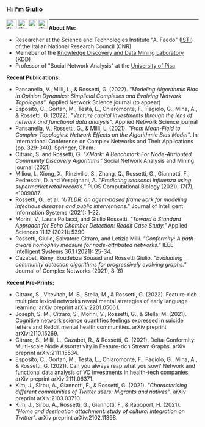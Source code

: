 ### Hi I'm Giulio 
<a href="https://twitter.com/giuliorossetti">
  <img align="left" alt="Giulio Rossetti | Twitter" width="27px" 
       src="https://upload.wikimedia.org/wikipedia/sco/thumb/9/9f/Twitter_bird_logo_2012.svg/172px-Twitter_bird_logo_2012.svg.png" />
</a>
<a href="https://www.linkedin.com/in/giuliorossetti">
  <img align="left" alt="Giulio's LinkedIN" width="25px" src="https://upload.wikimedia.org/wikipedia/commons/thumb/c/ca/LinkedIn_logo_initials.png/240px-LinkedIn_logo_initials.png" />
</a>
<a href="https://scholar.google.it/citations?hl=it&user=Eug48ewAAAAJ&view_op=list_works&sortby=pubdate">
  <img align="left" alt="Giulio's Scholar" width="22px" src="https://raw.githubusercontent.com/simple-icons/simple-icons/master/icons/googlescholar.svg" />
</a>
<a href="mailto:giulio.rossetti@gmail.com">
  <img align="left" alt="Giulio's Gmail" width="25px" src="https://upload.wikimedia.org/wikipedia/commons/thumb/7/7e/Gmail_icon_%282020%29.svg/320px-Gmail_icon_%282020%29.svg.png" />
</a>

__________________________

**About Me:**
- Researcher at the Science and Technologies Institute "A. Faedo" ([ISTI](https://www.isti.cnr.it/en/)) of the Italian National Research Council (CNR)
- Memeber of the [Knowledge Discovery and Data Mining Laboratory (KDD)](https://kdd.isti.cnr.it/)
- Professor of "Social Network Analysis" at the [University of Pisa](https://www.unipi.it/)

**Recent Publications:**
- Pansanella, V., Milli, L., & Rossetti, G. (2022). *"Modeling Algorithmic Bias in Opinion Dynamics: Simplicial Complexes and Evolving Network Topologies"*. Applied Network Science journal (to appear)
- Esposito, C., Gortan, M., Testa, L., Chiaromonte, F., Fagiolo, G., Mina, A., & Rossetti, G. (2022). *"Venture capital investments through the lens of network and functional data analysis"*. Applied Network Science journal
- Pansanella, V., Rossetti, G., & Milli, L. (2021). *"From Mean-Field to Complex Topologies: Network Effects on the Algorithmic Bias Model"*. In International Conference on Complex Networks and Their Applications (pp. 329-340). Springer, Cham.
- Citraro, S. and Rossetti, G. *"XMark: A Benchmark For Node-Attributed Community Discovery Algorithms"* Social Network Analysis and Mining journal (2021)
- Miliou, I., Xiong, X., Rinzivillo, S., Zhang, Q., Rossetti, G., Giannotti, F., Pedreschi, D. and Vespignani, A. *"Predicting seasonal influenza using supermarket retail records."* PLOS Computational Biology (2021), 17(7), e1009087.
- Rossetti, G., et al. *"UTLDR: an agent-based framework for modeling infectious diseases and public interventions."* Journal of Intelligent Information Systems (2021): 1-22.
- Morini, V., Laura Pollacci, and Giulio Rossetti. *"Toward a Standard Approach for Echo Chamber Detection: Reddit Case Study."* Applied Sciences 11.12 (2021): 5390.
- Rossetti, Giulio, Salvatore Citraro, and Letizia Milli. *"Conformity: A path-aware homophily measure for node-attributed networks."* IEEE Intelligent Systems 36.1 (2021): 25-34.
- Cazabet, Rémy, Boudebza Souaad and Rossetti Giulio. *"Evaluating community detection algorithms for progressively evolving graphs."* Journal of Complex Networks (2021), 8 (6)

**Recent Pre-Prints:**
- Citraro, S., Vitevitch, M. S., Stella, M., & Rossetti, G. (2022). Feature-rich multiplex lexical networks reveal mental strategies of early language learning. arXiv preprint arXiv:2201.05061.
- Joseph, S. M., Citraro, S., Morini, V., Rossetti, G., & Stella, M. (2021). Cognitive network science quantifies feelings expressed in suicide letters and Reddit mental health communities. arXiv preprint arXiv:2110.15269.
- Citraro, S., Milli, L., Cazabet, R., & Rossetti, G. (2021). Delta-Conformity: Multi-scale Node Assortativity in Feature-rich Stream Graphs. arXiv preprint arXiv:2111.15534.
- Esposito, C., Gortan, M., Testa, L., Chiaromonte, F., Fagiolo, G., Mina, A., & Rossetti, G. (2021). Can you always reap what you sow? Network and functional data analysis of VC investments in health-tech companies. arXiv preprint arXiv:2111.06371.
- Kim, J., Sîrbu, A., Giannotti, F., & Rossetti, G. (2021). *"Characterising different communities of Twitter users: Migrants and natives"*. arXiv preprint arXiv:2103.03710.
- Kim, J., Sîrbu, A., Rossetti, G., Giannotti, F., & Rapoport, H. (2021). *"Home and destination attachment: study of cultural integration on Twitter"*. arXiv preprint arXiv:2102.11398.
